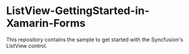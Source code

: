 # ListView-GettingStarted-in-Xamarin-Forms
This repository contains the sample to get started with the Syncfusion's ListView control.
